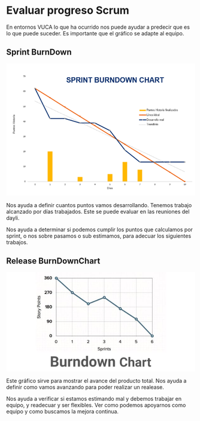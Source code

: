 # Evaluar progreso Scrum 

En entornos VUCA lo que ha ocurrido nos puede ayudar a predecir que es lo que puede suceder. Es importante que el gráfico se adapte al equipo. 

## Sprint BurnDown

![Sprint BurnDown](progresoscrum-burndown.png)

Nos ayuda a definir cuantos puntos vamos desarrollando. 
Tenemos trabajo alcanzado por días trabajados. Este se puede evaluar en las reuniones del dayli. 

Nos ayuda a determinar si podemos cumplir los puntos que calculamos por sprint, o nos sobre pasamos o sub estimamos, para adecuar los siguientes trabajos. 


## Release BurnDownChart 

![Release burndown chart](progresoscrum-release-burndown.jpeg)

Este gráfico sirve para mostrar el avance del producto total. Nos ayuda a definir como vamos avanzando para poder realizar un realease. 

Nos ayuda a verificar si estamos estimando mal y debemos trabajar en equipo, y readecuar y ser flexibles. Ver como podemos apoyarnos como equipo y como buscamos la mejora continua. 

